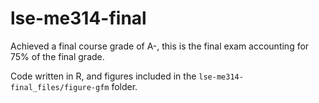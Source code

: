 # lse-me314-final
Achieved a final course grade of A-, this is the final exam accounting for 75% of the final grade.

Code written in R, and figures included in the `lse-me314-final_files/figure-gfm` folder.

